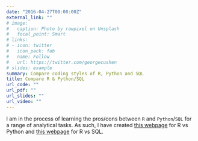 ```yaml
---
date: "2016-04-27T00:00:00Z"
external_link: ""
# image:
#   caption: Photo by rawpixel on Unsplash
#   focal_point: Smart
# links:
# - icon: twitter
#   icon_pack: fab
#   name: Follow
#   url: https://twitter.com/georgecushen
# slides: example
summary: Compare coding styles of R, Python and SQL
title: Compare R & Python/SQL
url_code: ""
url_pdf: ""
url_slides: ""
url_video: ""
---
```


I am in the process of learning the pros/cons between `R` and `Python`/`SQL` for a range of analytical tasks. As such, I have created [this webpage](https://kevinwang09.github.io/compare-r-python/) for R vs Python and [this webpage](https://kevinwang09.github.io/compare-r-sql/) for R vs SQL. 


